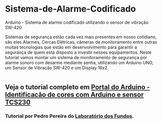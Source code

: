 # Sistema-de-Alarme-Codificado
Arduino - Sistema de alarme codificado utilizando o sensor de vibração SW-420

Sistemas de segurança estão cada vez mais presentes em nosso cotidiano, são eles Alarmes, Cercas Elétricas, câmeras de monitoramento entre outras muitas tecnologias que estão em desenvolvimento para garantir a segurança de quem está disposto a investir nesses equipamentos. Neste tutorial vamos montar um sistema de monitoramento de segurança por alarme sonoro com desarme mediante senha, utilizando um Arduino UNO, um Sensor de Vibração SW-420 e um Display 16x2.

<img href="http://portaldoarduino.com.br/wp-content/uploads/2018/10/SENSOR-DE-VIBRACAO_bb-1024x967.jpg" />

## Veja o tutorial completo em <a href="http://portaldoarduino.com.br/sistema-de-alarme-codificado-com-sensor-de-vibracao/" target="_blank">Portal do Arduino - Identificacão de cores com Arduino e sensor TCS230</a>

### Tutorial por Pedro Pereira do <a href="https://www.instagram.com/laboratorio_dosfundos/">Laboratório dos Fundos</a>.
